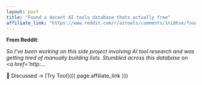 ```yaml
---
layout: post
title: "Found a decent AI tools database thats actually free"
affiliate_link: "https://www.reddit.com/r/aitools/comments/1ni8hse/found_a_decent_ai_tools_database_thats_actually/?ref=autoverse&utm_source=autoverse"
---
```


**From Reddit**:  
*<!-- SC_OFF --><div class='md'><p>So I've been working on this side project involving AI tool research and was getting tired of manually building lists. Stumbled across this database on <a href='http:...*

💬 Discussed → [Try Tool]({{ page.affiliate_link }})  

